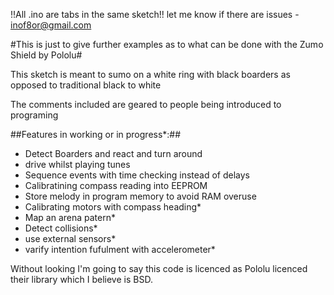 !!All .ino are tabs in the same sketch!! let me know if there are issues - inof8or@gmail.com

#This is just to give further examples as to what can be done with the Zumo Shield by Pololu#

This sketch is meant to sumo on a white ring with black boarders
as opposed to traditional black to white

The comments included are geared to people being introduced to programing

##Features in working or in progress*:##

* Detect Boarders and react and turn around
* drive whilst playing tunes
* Sequence events with time checking instead of delays
* Calibratining compass reading into EEPROM
* Store melody in program memory to avoid RAM overuse
* Calibrating motors with compass heading*
* Map an arena patern*
* Detect collisions*
* use external sensors*
* varify intention fufulment with accelerometer*

Without looking I'm going to say this code is licenced as Pololu licenced their library which I
believe is BSD.

